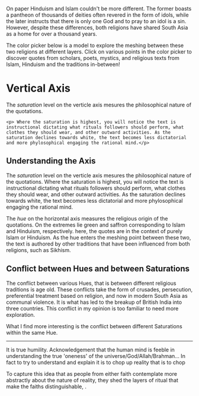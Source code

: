 On paper Hinduism and Islam couldn't be more different. The former boasts a pantheon of thousands of deities often revered in the form of idols, while the later instructs that there is only one God and to pray to an idol is a sin. However, despite these differences, both religions have shared South Asia as a home for over a thousand years. 

The color picker below is a model to explore the meshing between these two religions at different layers. Click on various points in the color picker to discover quotes from scholars, poets, mystics, and religious texts from Islam, Hinduism and the traditions in-between!

<div class="color-picker-container">
  <div class="color-picker-canvas-container">
    <div class="hue-grad">
      <div class="sat-grad">
      </div>
    </div>
  </div>
  <div class="color-picker-info-container">
  	<h1>Vertical Axis</h1>
  	<p>The <em>saturation</em> level on the verticle axis mesures the philosophical nature of the quotations.</p>

  	<p> Where the saturation is highest, you will notice the text is instructional dictating what rituals followers should perform, what clothes they should wear, and other outward activities. As the saturation declines towards white, the text becomes less dictatorial and more phylosophical engaging the rational mind.</p>
  </div>
</div>

## Understanding the Axis

The *saturation* level on the verticle axis mesures the philosophical nature of the quotations. Where the saturation is highest, you will notice the text is instructional dictating what rituals followers should perform, what clothes they should wear, and other outward activities. As the saturation declines towards white, the text becomes less dictatorial and more phylosophical engaging the rational mind.

The *hue* on the horizontal axis measures the religious origin of the quotations. On the extremes lie green and saffron corresponding to Islam and Hinduism, respectively. here, the quotes are in the context of purely Islam or Hinduism. As the hue enters the meshing point between these two, the text is authored by other traditions that have been influenced from both religions, such as Sikhism. 
 

## Conflict between Hues and between Saturations

The conflict between various Hues, that is between different religious traditions is age old. These conflicts take the form of crusades, persecution, preferential treatment based on religion, and now in modern South Asia as communal violence. It is what has led to the breakup of British India into three countries. This conflict in my opinion is too familiar to need more exploration.

What I find more interesting is the conflict between different Saturations within the same Hue. 




---
It is true humility. Acknowledgement that the human mind is feeble in understanding the true 'oneness' of the universe/God/Allah/Brahman... In fact to try to understand and explain it is to chop up reality that is to chop


To capture this idea that as people from either faith contemplate more abstractly about the nature of reality, they shed the layers of ritual that make the faiths distinguishable, .